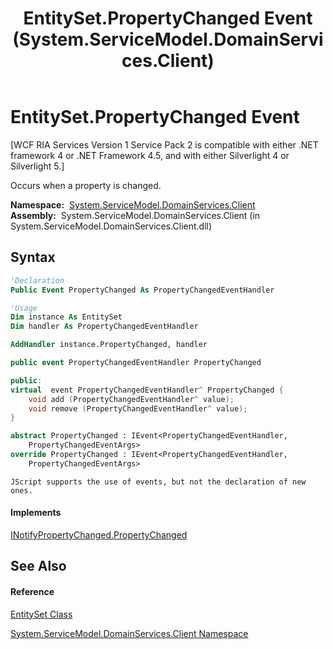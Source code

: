 ﻿---
title: EntitySet.PropertyChanged Event (System.ServiceModel.DomainServices.Client)
TOCTitle: PropertyChanged Event
ms:assetid: E:System.ServiceModel.DomainServices.Client.EntitySet.PropertyChanged
ms:mtpsurl: https://msdn.microsoft.com/en-us/library/system.servicemodel.domainservices.client.entityset.propertychanged(v=VS.91)
ms:contentKeyID: 28755744
ms.date: 01/27/2012
mtps_version: v=VS.91
f1_keywords:
- System.ServiceModel.DomainServices.Client.EntitySet.PropertyChanged
dev_langs:
- CSharp
- JScript
- VB
- FSharp
- c++
api_location:
- System.ServiceModel.DomainServices.Client.dll
api_name:
- System.ServiceModel.DomainServices.Client.EntitySet.add_PropertyChanged
- System.ServiceModel.DomainServices.Client.EntitySet.PropertyChanged
- System.ServiceModel.DomainServices.Client.EntitySet.remove_PropertyChanged
api_type:
- Managed
topic_type:
- apiref
- kbSyntax
product_family_name: VS
ROBOTS: INDEX,FOLLOW
---

# EntitySet.PropertyChanged Event

\[WCF RIA Services Version 1 Service Pack 2 is compatible with either .NET framework 4 or .NET Framework 4.5, and with either Silverlight 4 or Silverlight 5.\]

Occurs when a property is changed.

**Namespace:**  [System.ServiceModel.DomainServices.Client](ff422479\(v=vs.91\).md)  
**Assembly:**  System.ServiceModel.DomainServices.Client (in System.ServiceModel.DomainServices.Client.dll)

## Syntax

``` vb
'Declaration
Public Event PropertyChanged As PropertyChangedEventHandler
```

``` vb
'Usage
Dim instance As EntitySet
Dim handler As PropertyChangedEventHandler

AddHandler instance.PropertyChanged, handler
```

``` csharp
public event PropertyChangedEventHandler PropertyChanged
```

``` c++
public:
virtual  event PropertyChangedEventHandler^ PropertyChanged {
    void add (PropertyChangedEventHandler^ value);
    void remove (PropertyChangedEventHandler^ value);
}
```

``` fsharp
abstract PropertyChanged : IEvent<PropertyChangedEventHandler,
    PropertyChangedEventArgs>
override PropertyChanged : IEvent<PropertyChangedEventHandler,
    PropertyChangedEventArgs>
```

``` jscript
JScript supports the use of events, but not the declaration of new ones.
```

#### Implements

[INotifyPropertyChanged.PropertyChanged](https://msdn.microsoft.com/en-us/library/ms133023)  

## See Also

#### Reference

[EntitySet Class](ff423164\(v=vs.91\).md)

[System.ServiceModel.DomainServices.Client Namespace](ff422479\(v=vs.91\).md)

